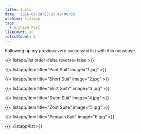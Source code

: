 ```yaml
---
title: Suits
date: '2016-07-28T03:25:42+00:00'
archive: listapp
tags: 
  - Archive Post
likeCount: 26
relistCount: 3
---
```


Following up my previous very successful list with this nonsense.

<!--more-->

{{< listapp/list order=false reverse=false >}}

   {{< listapp/item title="Pant Suit"
      image="1.jpg" >}}

   {{< listapp/item title="Short Suit"
      image="2.jpg" >}}

   {{< listapp/item title="Skirt Suit?"
      image="3.jpg" >}}

   {{< listapp/item title="Swim Suit"
      image="4.jpg" >}}

   {{< listapp/item title="Zoot Suite"
      image="5.jpg" >}}

   {{< listapp/item title="Penguin Suit"
      image="6.jpg" >}}

{{< /listapp/list >}}
